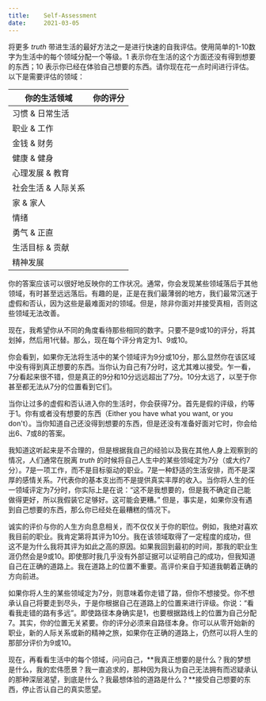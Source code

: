 ```yaml
---
title:    Self-Assessment
date:     2021-03-05
---
```


将更多 *truth* 带进生活的最好方法之一是进行快速的自我评估。使用简单的1-10数字为生活中的每个领域分配一个等级。1 表示你在生活的这个方面还没有得到想要的东西；10 表示你已经在体验自己想要的东西。请你现在花一点时间进行评估。以下是需要评估的领域：

| 你的生活领域        | 你的评分 |
| ------------------- | -------- |
| 习惯 & 日常生活     |          |
| 职业 & 工作         |          |
| 金钱 & 财务         |          |
| 健康 & 健身         |          |
| 心理发展 & 教育     |          |
| 社会生活 & 人际关系 |          |
| 家 & 家人           |          |
| 情绪                |          |
| 勇气 & 正直         |          |
| 生活目标 & 贡献     |          |
| 精神发展            |          |

你的答案应该可以很好地反映你的工作状况。通常，你会发现某些领域落后于其他领域，有时甚至远远落后。有趣的是，正是在我们最薄弱的地方，我们最常沉迷于虚假和否认，因为这些是最难面对的领域。但是，除非你面对并接受真相，否则这些领域无法改善。

现在，我希望你从不同的角度看待那些相同的数字。只要不是9或10的评分，将其划掉，然后用1代替。那么，现在每个评分肯定为1、9或10。

你会看到，如果你无法将生活中的某个领域评为9分或10分，那么显然你在该区域中没有得到真正想要的东西。当你认为自己有7分时，这尤其难以接受。乍一看，7分看起来很不错，但是真正的9分和10分远远超出了7分。10分太远了，以至于你甚至都无法从7分的位置看到它们。

当你让过多的虚假和否认进入你的生活时，你会获得7分。首先是假的评级，约等于1。你有或者没有想要的东西（Either you have what you want, or you don't）。当你知道自己还没得到想要的东西，但是还没有准备好面对它时，你会给出6、7或8的答案。

我知道这听起来是不合理的，但是根据我自己的经验以及我在其他人身上观察到的情况，人们通常在脱离 *truth* 的时候将自己人生中的某些领域定为7分（或大约7分）。7是一项工作，而不是目标驱动的职业。7是一种舒适的生活安排，而不是深厚的感情关系。7代表你的基本支出而不是提供真实丰厚的收入。当你将人生的任一领域评定为7分时，你实际上是在说：“这不是我想要的，但是我不确定自己能做得更好，所以我假装它足够好。这可能会更糟。” 但是，事实是，如果你没有遇到自己想要的东西，那么你已经处在最糟糕的情况下。

诚实的评价与你的人生方向息息相关，而不仅仅关于你的职位。例如，我绝对喜欢我目前的职业。我肯定第将其评为10分。我在该领域取得了一定程度的成功，但这不是为什么我将其评为如此之高的原因。如果我回到最初的时间，那我的职业生涯仍然会是9或10。即使那时我几乎没有外部证据可以证明自己的成功，但我知道自己在正确的道路上。我在道路上的位置不重要。高评价来自于知道我朝着正确的方向前进。

如果你将人生的某些领域定为7分，则意味着你走错了路，但你不想接受。你不想承认自己将要走到尽头，于是你根据自己在道路上的位置来进行评级。你说：“看看我走错的路有多远”。即使路径本身确实是1，也要根据路线上的位置为自己分配7。其实，你的位置无关紧要。你的评分必须来自路径本身。你可以从零开始新的职业，新的人际关系或新的精神之旅，如果你在正确的道路上，仍然可以将人生的那部分评价为9或10。

现在，再看看生活中的每个领域，问问自己，**我真正想要的是什么？我的梦想是什么，我的宏伟愿景？我一直追求的，那种因为我认为自己无法拥有而迟疑承认的那种深层渴望，到底是什么？我最想体验的道路是什么？**接受自己想要的东西，停止否认自己的真实愿望。

